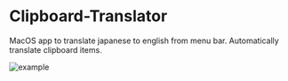 # Clipboard-Translator
MacOS app to translate japanese to english from menu bar. Automatically translate clipboard items.

![example](https://media.giphy.com/media/l4pTj8jMCP4gKTaxO/giphy.gif)
